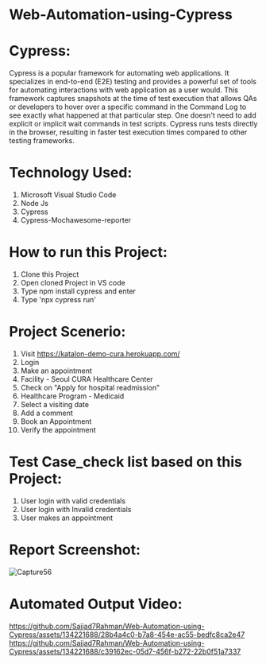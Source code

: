 # Web-Automation-using-Cypress

# Cypress:

Cypress is a popular framework for automating web applications. It specializes in end-to-end (E2E) testing and provides a powerful set of tools for automating interactions with web application as a
user would. This framework captures snapshots at the time of test execution that allows QAs or developers to hover over a specific command in the Command Log to see exactly what happened at
that particular step. One doesn't need to add explicit or implicit wait commands in test scripts. Cypress runs tests directly in the browser, resulting in faster test execution times compared
to other testing frameworks.

# Technology Used:

1. Microsoft Visual Studio Code
2. Node Js
3. Cypress
4. Cypress-Mochawesome-reporter

# How to run this Project:

1. Clone this Project
2. Open cloned Project in VS code
3. Type npm install cypress and enter
4. Type 'npx cypress run'

# Project Scenerio:

1. Visit https://katalon-demo-cura.herokuapp.com/
2. Login
3. Make an appointment
4. Facility - Seoul CURA Healthcare Center
5. Check on "Apply for hospital readmission"
6. Healthcare Program - Medicaid
7. Select a visiting date
8. Add a comment
9. Book an Appointment
10. Verify the appointment

# Test Case_check list based on this Project:

1. User login with valid credentials
2. User login with Invalid credentials
3. User makes an appointment

# Report Screenshot:
![Capture56](https://github.com/Sajjad7Rahman/Web-Automation-using-Cypress/assets/134221688/c0339217-0e4b-4bea-819c-149ed72a90ce)

# Automated Output Video:
https://github.com/Sajjad7Rahman/Web-Automation-using-Cypress/assets/134221688/28b4a4c0-b7a8-454e-ac55-bedfc8ca2e47
https://github.com/Sajjad7Rahman/Web-Automation-using-Cypress/assets/134221688/c39162ec-05d7-456f-b272-22b0f51a7337

